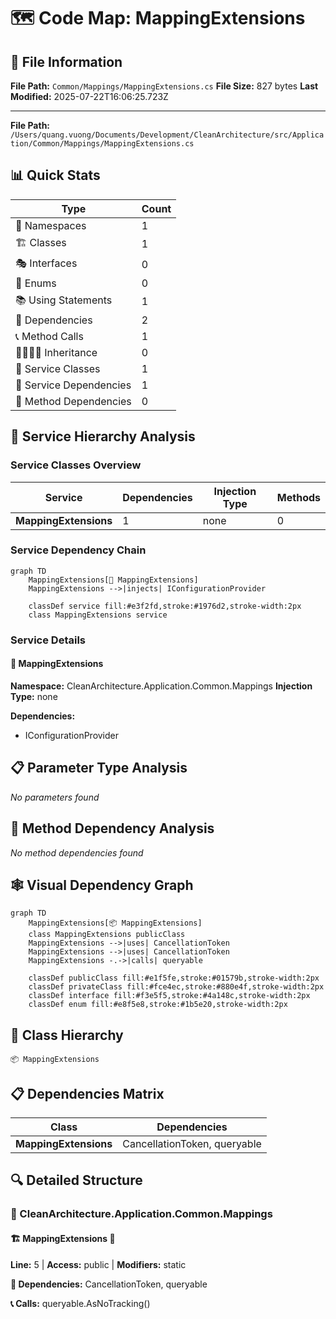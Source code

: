 # 🗺️ Code Map: MappingExtensions

## 📁 File Information

**File Path:** `Common/Mappings/MappingExtensions.cs`
**File Size:** 827 bytes
**Last Modified:** 2025-07-22T16:06:25.723Z

---


**File Path:** `/Users/quang.vuong/Documents/Development/CleanArchitecture/src/Application/Common/Mappings/MappingExtensions.cs`

## 📊 Quick Stats

| Type | Count |
|------|-------|
| 📁 Namespaces | 1 |
| 🏗️ Classes | 1 |
| 🎭 Interfaces | 0 |
| 📝 Enums | 0 |
| 📚 Using Statements | 1 |
| 🔗 Dependencies | 2 |
| 📞 Method Calls | 1 |
| 👨‍👩‍👧‍👦 Inheritance | 0 |
| 🔧 Service Classes | 1 |
| 💉 Service Dependencies | 1 |
| 🎯 Method Dependencies | 0 |

## 🔧 Service Hierarchy Analysis

### Service Classes Overview

| Service | Dependencies | Injection Type | Methods |
|---------|--------------|----------------|---------|
| **MappingExtensions** | 1 | none | 0 |

### Service Dependency Chain

```mermaid
graph TD
    MappingExtensions[🔧 MappingExtensions]
    MappingExtensions -->|injects| IConfigurationProvider

    classDef service fill:#e3f2fd,stroke:#1976d2,stroke-width:2px
    class MappingExtensions service
```

### Service Details

#### 🔧 MappingExtensions

**Namespace:** CleanArchitecture.Application.Common.Mappings
**Injection Type:** none

**Dependencies:**
- IConfigurationProvider

## 📋 Parameter Type Analysis

*No parameters found*

## 🎯 Method Dependency Analysis

*No method dependencies found*

## 🕸️ Visual Dependency Graph

```mermaid
graph TD
    MappingExtensions[📦 MappingExtensions]
    class MappingExtensions publicClass
    MappingExtensions -->|uses| CancellationToken
    MappingExtensions -->|uses| CancellationToken
    MappingExtensions -.->|calls| queryable

    classDef publicClass fill:#e1f5fe,stroke:#01579b,stroke-width:2px
    classDef privateClass fill:#fce4ec,stroke:#880e4f,stroke-width:2px
    classDef interface fill:#f3e5f5,stroke:#4a148c,stroke-width:2px
    classDef enum fill:#e8f5e8,stroke:#1b5e20,stroke-width:2px
```

## 🌳 Class Hierarchy

```
📦 MappingExtensions
```

## 📋 Dependencies Matrix

| Class | Dependencies |
|-------|---------------|
| **MappingExtensions** | CancellationToken, queryable |

## 🔍 Detailed Structure

### 📁 CleanArchitecture.Application.Common.Mappings

#### 🏗️ MappingExtensions 🔧

**Line:** 5 | **Access:** public | **Modifiers:** static

**🔗 Dependencies:** CancellationToken, queryable

**📞 Calls:** queryable.AsNoTracking()


